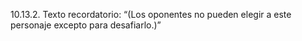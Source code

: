 10.13.2. Texto recordatorio: “(Los oponentes no pueden elegir a este personaje excepto para desafiarlo.)”  